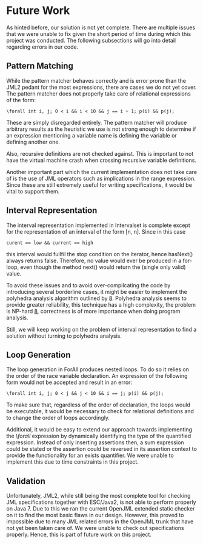 # Future Work #

As hinted before, our solution is not yet complete. There are multiple issues that we were unable to fix given the short period of time during which this project was conducted. The following subsections will go into detail regarding errors in our code.

## Pattern Matching ##

While the pattern matcher behaves correctly and is error prone than the JML2 pedant for the most expressions, there are cases we do not yet cover. The pattern matcher does not properly take care of relational expressions of the form:

```
\forall int i, j; 0 < i && i < 10 && j == i + 1; p(i) && p(j);
```

These are simply disregarded entirely. The pattern matcher will produce arbitrary results as the heuristic we use is not strong enough to determine if an expression mentioning a variable name is defining the variable or defining another one.

Also, recursive definitions are not checked against. This is important to not have the virtual machine crash when crossing recursive variable definitions.

Another important part which the current implementation does not take care of is the use of JML operators such as implications in the range expression. Since these are still extremely useful for writing specifications, it would be vital to support them.

## Interval Representation ##

The interval representation implemented in Intervalset is complete except for the representation of an interval of the form [n, n]. Since in this case

```
curent == low && current == high
```

this interval would fullfil the stop condition on the iterator, hence hasNext() always returns false. Therefore, no value would ever be produced in a for-loop, even though the method next() would return the (single only valid) value.

To avoid these issues and to avoid over-compilcating the code by introducing several borderline cases, it might be easier to implement the polyhedra analysis algorithm outlined by [8](8.md). Polyhedra analysis seems to provide greater reliability, this technique has a high complexity, the problem is NP-hard [8](8.md), correctness is of more importance when doing program analysis.

Still, we will keep working on the problem of interval representation to find a solution without turning to polyhedra analysis.

## Loop Generation ##

The loop generation in ForAll produces nested loops. To do so it relies on the order of the race variable declaration. An expression of the following form would not be accepted and result in an error:

```
\forall int i, j; 0 < j && j < 10 && i == j; p(i) && p(j);
```

To make sure that, regardless of the order of declaration, the loops would be executable, it would be necessary to check for relational definitions and to change the order of loops accordingly.

Additional, it would be easy to extend our approach towards implementing the _\forall_ expression by dynamically identifying the type of the quantified expression. Instead of only inserting assertions then, a sum expression could be stated or the assertion could be reversed in its assertion context to provide the functionality for an exists quantifier. We were unable to implement this due to time constraints in this project.

## Validation ##

Unfortunately, JML2, while still being the most complete tool for checking JML specifications together with ESC/Java2, is not able to perform properly on Java 7. Due to this we ran the current OpenJML extended static checker on it to find the most basic flaws in our design. However, this proved to impossible due to many JML related errors in the OpenJML trunk that have not yet been taken care of. We were unable to check out specifications properly. Hence, this is part of future work on this project.